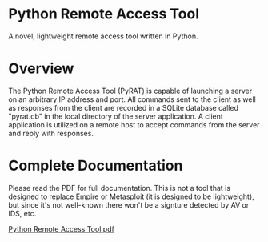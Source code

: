 # Python Remote Access Tool
A novel, lightweight remote access tool written in Python.

# Overview

The Python Remote Access Tool (PyRAT) is capable of launching a server on an arbitrary IP address and port.  All commands sent to the client as well as responses from the client are recorded in a SQLite database called "pyrat.db" in the local directory of the server application.  A client application is utilized on a remote host to accept commands from the server and reply with responses.

# Complete Documentation

Please read the PDF for full documentation.  This is not a tool that is designed to replace Empire or Metasploit (it is designed to be lightweight), but since it's not well-known there won't be a signture detected by AV or IDS, etc.

[Python Remote Access Tool.pdf](https://github.com/chillboyz/python-remote-access-tool/files/6765858/Python.Remote.Access.Tool.pdf)
